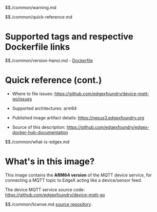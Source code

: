 $$./common/warning.md

$$./common/quick-reference.md

# Supported tags and respective Dockerfile links

$$./common/version-hanoi.md
        - [Dockerfile](https://github.com/edgexfoundry/device-mqtt-go/blob/v1.3.0/Dockerfile)

# Quick reference (cont.)

- Where to file issues: https://github.com/edgexfoundry/device-mqtt-go/issues

- Supported architectures: arm64

- Published image artifact details: https://nexus3.edgexfoundry.org

- Source of this description: https://github.com/edgexfoundry/edgex-docker-hub-documentation

$$./common/what-is-edgex.md

# What's in this image?

This image contains the **ARM64 version** of the MQTT device service, for connecting a MQTT topic to EdgeX acting like a device/sensor feed.

The device MQTT service source code: https://github.com/edgexfoundry/device-mqtt-go

$$./common/license.md
[source repository](https://github.com/edgexfoundry/device-mqtt-go/blob/v1.3.0/Attribution.txt).